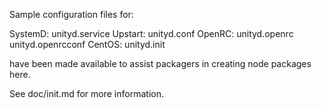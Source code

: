 Sample configuration files for:

SystemD: unityd.service
Upstart: unityd.conf
OpenRC:  unityd.openrc
         unityd.openrcconf
CentOS:  unityd.init

have been made available to assist packagers in creating node packages here.

See doc/init.md for more information.
